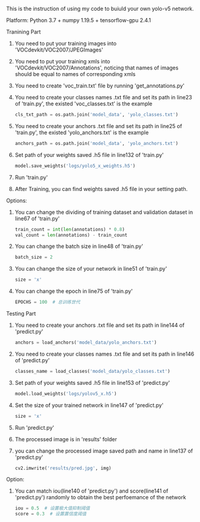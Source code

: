 This is the instruction of using my code to buiuld your own yolo-v5 network.

Platform: Python 3.7 + numpy 1.19.5 + tensorflow-gpu 2.4.1

Tranining Part
1. You need to put your training images into 'VOCdevkit/VOC2007/JPEGImages'

2. You need to put your training xmls into 'VOCdevkit/VOC2007/Annotations', noticing that names of images should be equal to names of corresponding xmls

3. You need to create 'voc_train.txt' file by running 'get_annotations.py'

4. You need to create your classes names .txt file and set its path in line23 of  'train.py', the existed 'voc_classes.txt' is the example

   ```python
   cls_txt_path = os.path.join('model_data', 'yolo_classes.txt')
   ```

5. You need to create your anchors .txt file and set its path in line25 of  'train.py', the existed 'yolo_anchors.txt' is the example

   ```python
   anchors_path = os.path.join('model_data', 'yolo_anchors.txt')
   ```

6. Set path of your weights saved .h5 file in line132 of 'train.py' 

   ```python
   model.save_weights('logs/yolo5_x_weights.h5')
   ```

7. Run 'train.py'

8. After Training, you can find weights saved .h5 file in your setting path.

Options:
1. You can change the dividing of training dataset and validation dataset in line67 of 'train.py'

   ```python
   train_count = int(len(annotations) * 0.8)
   val_count = len(annotations) - train_count
   ```

2. You can change the batch size in line48 of 'train.py'

   ```python
   batch_size = 2
   ```

3. You can change the size of your network in line51 of 'train.py'

   ```python
   size = 'x'
   ```

4. You can change the epoch in line75 of 'train.py'

   ```python
   EPOCHS = 100  # 总训练世代
   ```

Testing Part
1. You need to create your anchors .txt file and set its path in line144 of 'predict.py'

   ```python
   anchors = load_anchors('model_data/yolo_anchors.txt')
   ```

2. You need to create your classes names .txt file and set its path in line146 of 'predict.py'

   ```python
   classes_name = load_classes('model_data/yolo_classes.txt')
   ```

3. Set path of your weights saved .h5 file in line153 of 'predict.py' 

   ```python
   model.load_weights('logs/yolov5_x.h5')
   ```

4. Set the size of your trained network in line147 of 'predict.py'

   ```python
   size = 'x'
   ```

5. Run 'predict.py'

6. The processed image is in 'results' folder

7. you can change the processed image saved path and name in line137 of 'predict.py'

   ```python
   cv2.imwrite('results/pred.jpg', img)
   ```

Option:
1. You can match iou(line140 of 'predict.py') and score(line141 of 'predict.py') randomly to obtain the best perfoemance of the network

   ```python
   iou = 0.5  # 设置极大值抑制阈值
   score = 0.3  # 设置置信度阈值
   ```

   